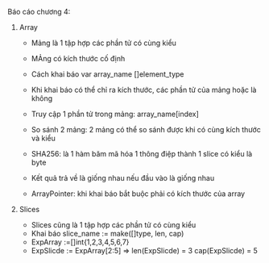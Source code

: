 Báo cáo chương 4:
1. Array
    - Mảng là 1 tập hợp các phần tử có cùng kiểu
    - MẢng có kích thước cố định
    - Cách khai báo var array_name []element_type
    - Khi khai báo có thể chỉ ra kích thước, các phần tử của mảng hoặc là không
    - Truy cập 1 phần tử trong mảng: array_name[index]
    - So sánh 2 mảng: 2 mảng có thể so sánh được khi có cùng kích thước và kiểu

    - SHA256: là 1 hàm băm mã hóa 1 thông điệp thành 1 slice có kiểu là byte
    - Kết quả trả về là giống nhau nếu đầu vào là giống nhau

    - ArrayPointer: khi khai báo bắt buộc phải có kích thước của array

2. Slices
    - Slices cũng là 1 tập hợp các phần tử có cùng kiểu
    - Khai báo slice_name := make([]type, len, cap)
    - ExpArray :=[]int{1,2,3,4,5,6,7}
    - ExpSlicde := ExpArray[2:5]
    => len(ExpSlicde) = 3 cap(ExpSlicde) = 5